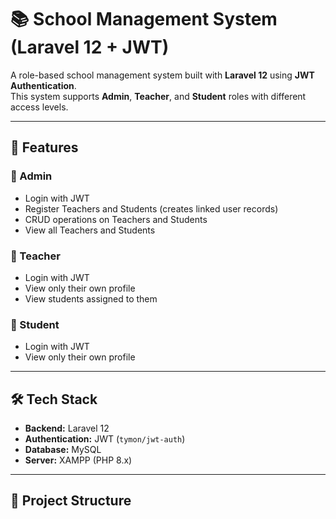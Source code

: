 # 📚 School Management System (Laravel 12 + JWT)

A role-based school management system built with **Laravel 12** using **JWT Authentication**.  
This system supports **Admin**, **Teacher**, and **Student** roles with different access levels.

---

## 🚀 Features

### 🔹 Admin
- Login with JWT
- Register Teachers and Students (creates linked user records)
- CRUD operations on Teachers and Students
- View all Teachers and Students

### 🔹 Teacher
- Login with JWT
- View only their own profile
- View students assigned to them

### 🔹 Student
- Login with JWT
- View only their own profile

---

## 🛠️ Tech Stack
- **Backend:** Laravel 12
- **Authentication:** JWT (`tymon/jwt-auth`)
- **Database:** MySQL
- **Server:** XAMPP (PHP 8.x)

---

## 📂 Project Structure
